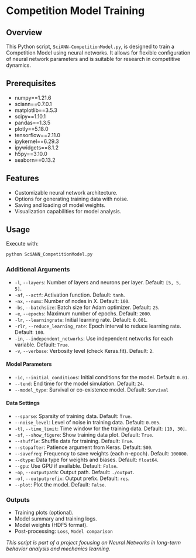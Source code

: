 # Competition Model Training

## Overview
This Python script, `SciANN-CompetitionModel.py`, is designed to train a Competition Model using neural networks. It allows for flexible configuration of neural network parameters and is suitable for research in competitive dynamics.

## Prerequisites
- numpy==1.21.6
- sciann==0.7.0.1
- matplotlib==3.5.3
- scipy==1.10.1
- pandas==1.3.5
- plotly==5.18.0
- tensorflow==2.11.0
- ipykernel==6.29.3 
- ipywidgets==8.1.2 
- h5py==3.10.0 
- seaborn==0.13.2

## Features
- Customizable neural network architecture.
- Options for generating training data with noise.
- Saving and loading of model weights.
- Visualization capabilities for model analysis.

## Usage
Execute with:
```bash
python SciANN_CompetitionModel.py
```
### Additional Arguments
- `-l`, `--layers`: Number of layers and neurons per layer. Default: `[5, 5, 5]`.
- `-af`, `--actf`: Activation function. Default: `tanh`.
- `-nx`, `--numx`: Number of nodes in X. Default: `100`.
- `-bs`, `--batchsize`: Batch size for Adam optimizer. Default: `25`.
- `-e`, `--epochs`: Maximum number of epochs. Default: `2000`.
- `-lr`, `--learningrate`: Initial learning rate. Default: `0.001`.
- `-rlr`, `--reduce_learning_rate`: Epoch interval to reduce learning rate. Default: `100`.
- `-in`, `--independent_networks`: Use independent networks for each variable. Default: `True`.
- `-v`, `--verbose`: Verbosity level (check Keras.fit). Default: `2`.

#### Model Parameters
- `-ic`, `--initial_conditions`: Initial conditions for the model. Default: `0.01`.
- `--tend`: End time for the model simulation. Default: `24`.
- `--model_type`: Survival or co-existence model. Default: `Survival`

#### Data Settings
- `--sparse`: Sparsity of training data. Default: `True`.
- `--noise_level`: Level of noise in training data. Default: `0.005`.
- `-tl`, `--time_limit`: Time window for the training data. Default: `[10, 30]`.
- `-sf`, `--show_figure`: Show training data plot. Default: `True`.
- `--shuffle`: Shuffle data for training. Default: `True`.
- `--stopafter`: Patience argument from Keras. Default: `500`.
- `--savefreq`: Frequency to save weights (each n-epoch). Default: `100000`.
- `--dtype`: Data type for weights and biases. Default: `float64`.
- `--gpu`: Use GPU if available. Default: `False`.
- `-op`, `--outputpath`: Output path. Default: `./output`.
- `-of`, `--outputprefix`: Output prefix. Default: `res`.
- `--plot`: Plot the model. Default: `False`.


### Outputs
- Training plots (optional).
- Model summary and training logs.
- Model weights (HDF5 format).
- Post-processing: `Loss`, `Model comparison`

*This script is part of a project focusing on Neural Networks in long-term behavior analysis and mechanics learning.*